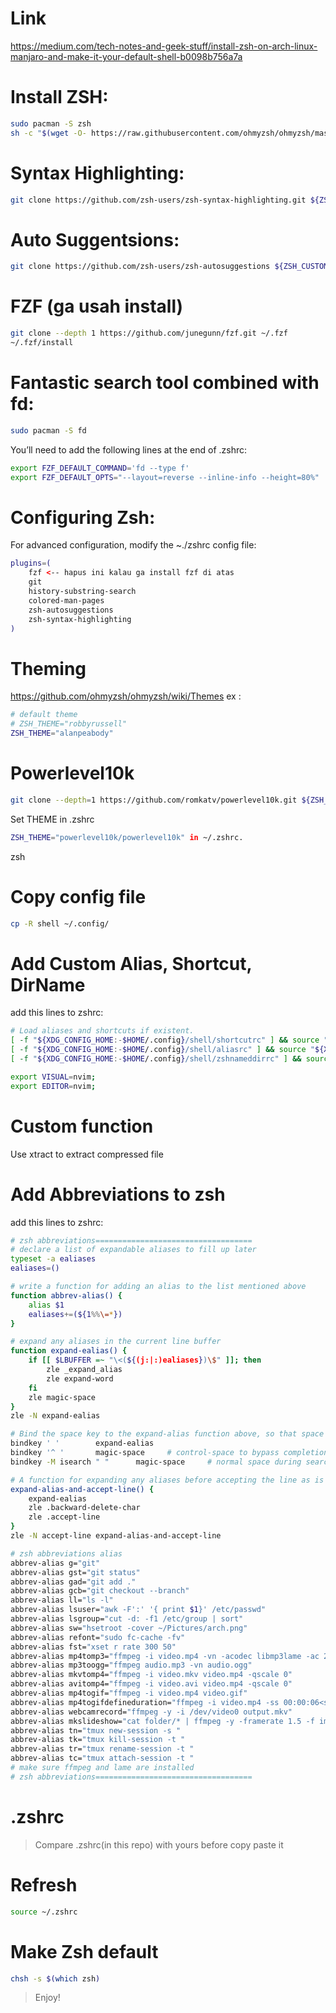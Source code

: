 # Link

https://medium.com/tech-notes-and-geek-stuff/install-zsh-on-arch-linux-manjaro-and-make-it-your-default-shell-b0098b756a7a

# Install ZSH:

```sh
sudo pacman -S zsh
sh -c "$(wget -O- https://raw.githubusercontent.com/ohmyzsh/ohmyzsh/master/tools/install.sh)"
```

# Syntax Highlighting:

```sh
git clone https://github.com/zsh-users/zsh-syntax-highlighting.git ${ZSH_CUSTOM:-~/.oh-my-zsh/custom}/plugins/zsh-syntax-highlighting
```

# Auto Suggentsions:

```sh
git clone https://github.com/zsh-users/zsh-autosuggestions ${ZSH_CUSTOM:-~/.oh-my-zsh/custom}/plugins/zsh-autosuggestions
```

# FZF (ga usah install)

```sh
git clone --depth 1 https://github.com/junegunn/fzf.git ~/.fzf
~/.fzf/install
```

# Fantastic search tool combined with fd:

```sh
sudo pacman -S fd
```

You’ll need to add the following lines at the end of .zshrc:

```sh
export FZF_DEFAULT_COMMAND='fd --type f'
export FZF_DEFAULT_OPTS="--layout=reverse --inline-info --height=80%"
```

# Configuring Zsh:

For advanced configuration, modify the ~./zshrc config file:

```sh
plugins=(
    fzf <-- hapus ini kalau ga install fzf di atas
    git
    history-substring-search
    colored-man-pages
    zsh-autosuggestions
    zsh-syntax-highlighting
)
```

# Theming

https://github.com/ohmyzsh/ohmyzsh/wiki/Themes
ex :

```sh
# default theme
# ZSH_THEME="robbyrussell"
ZSH_THEME="alanpeabody"
```

# Powerlevel10k

```sh
git clone --depth=1 https://github.com/romkatv/powerlevel10k.git ${ZSH_CUSTOM:-$HOME/.oh-my-zsh/custom}/themes/powerlevel10k
```

Set THEME in .zshrc

```sh
ZSH_THEME="powerlevel10k/powerlevel10k" in ~/.zshrc.
```

zsh

# Copy config file

```sh
cp -R shell ~/.config/
```

# Add Custom Alias, Shortcut, DirName

add this lines to zshrc:

```sh
# Load aliases and shortcuts if existent.
[ -f "${XDG_CONFIG_HOME:-$HOME/.config}/shell/shortcutrc" ] && source "${XDG_CONFIG_HOME:-$HOME/.config}/shell/shortcutrc"
[ -f "${XDG_CONFIG_HOME:-$HOME/.config}/shell/aliasrc" ] && source "${XDG_CONFIG_HOME:-$HOME/.config}/shell/aliasrc"
[ -f "${XDG_CONFIG_HOME:-$HOME/.config}/shell/zshnameddirrc" ] && source "${XDG_CONFIG_HOME:-$HOME/.config}/shell/zshnameddirrc"

export VISUAL=nvim;
export EDITOR=nvim;

```

# Custom function
Use xtract <filename> to extract compressed file


# Add Abbreviations to zsh

add this lines to zshrc:

```sh
# zsh abbreviations===================================
# declare a list of expandable aliases to fill up later
typeset -a ealiases
ealiases=()

# write a function for adding an alias to the list mentioned above
function abbrev-alias() {
    alias $1
    ealiases+=(${1%%\=*})
}

# expand any aliases in the current line buffer
function expand-ealias() {
    if [[ $LBUFFER =~ "\<(${(j:|:)ealiases})\$" ]]; then
        zle _expand_alias
        zle expand-word
    fi
    zle magic-space
}
zle -N expand-ealias

# Bind the space key to the expand-alias function above, so that space will expand any expandable aliases
bindkey ' '        expand-ealias
bindkey '^ '       magic-space     # control-space to bypass completion
bindkey -M isearch " "      magic-space     # normal space during searches

# A function for expanding any aliases before accepting the line as is and executing the entered command
expand-alias-and-accept-line() {
    expand-ealias
    zle .backward-delete-char
    zle .accept-line
}
zle -N accept-line expand-alias-and-accept-line

# zsh abbreviations alias
abbrev-alias g="git"
abbrev-alias gst="git status"
abbrev-alias gad="git add ."
abbrev-alias gcb="git checkout --branch"
abbrev-alias ll="ls -l"
abbrev-alias lsuser="awk -F':' '{ print $1}' /etc/passwd"
abbrev-alias lsgroup="cut -d: -f1 /etc/group | sort"
abbrev-alias sw="hsetroot -cover ~/Pictures/arch.png"
abbrev-alias refont="sudo fc-cache -fv"
abbrev-alias fst="xset r rate 300 50"
abbrev-alias mp4tomp3="ffmpeg -i video.mp4 -vn -acodec libmp3lame -ac 2 -ab 160k -ar 48000 audio.mp3"
abbrev-alias mp3toogg="ffmpeg audio.mp3 -vn audio.ogg"
abbrev-alias mkvtomp4="ffmpeg -i video.mkv video.mp4 -qscale 0"
abbrev-alias avitomp4="ffmpeg -i video.avi video.mp4 -qscale 0"
abbrev-alias mp4togif="ffmpeg -i video.mp4 video.gif"
abbrev-alias mp4togifdefineduration="ffmpeg -i video.mp4 -ss 00:00:06<start-time> -t 4<duration> video.gif"
abbrev-alias webcamrecord="ffmpeg -y -i /dev/video0 output.mkv"
abbrev-alias mkslideshow="cat folder/* | ffmpeg -y -framerate 1.5 -f image2pipe -i - -i sound.ogg -acodec copy output.mkv"
abbrev-alias tn="tmux new-session -s "
abbrev-alias tk="tmux kill-session -t "
abbrev-alias tr="tmux rename-session -t "
abbrev-alias tc="tmux attach-session -t "
# make sure ffmpeg and lame are installed
# zsh abbreviations===================================

```

# .zshrc

> Compare .zshrc(in this repo) with yours before copy paste it

# Refresh

```sh
source ~/.zshrc
```

# Make Zsh default

```sh
chsh -s $(which zsh)
```

> Enjoy!
